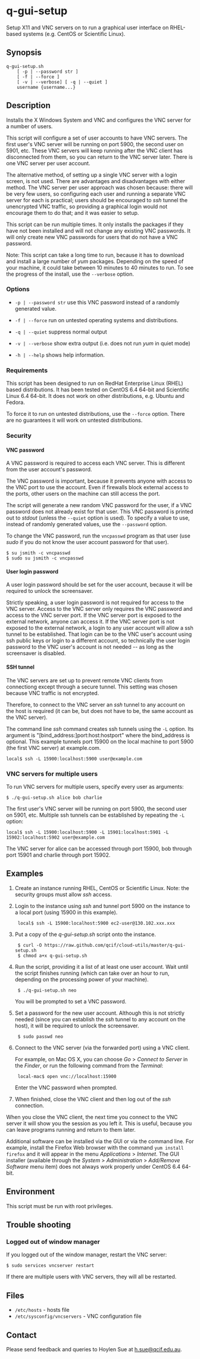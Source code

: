 q-gui-setup
===========

Setup X11 and VNC servers on to run a graphical user interface on
RHEL-based systems (e.g. CentOS or Scientific Linux).

Synopsis
--------

    q-gui-setup.sh
        [ -p | --password str ]
        [ -f | --force ]
        [ -v | --verbose] [ -q | --quiet ]
        username {username...}

Description
-----------

Installs the X Windows System and VNC and configures the
VNC server for a number of users.

This script will configure a set of user accounts to have VNC
servers. The first user's VNC server will be running on port 5900, the
second user on 5901, etc. These VNC servers will keep running after
the VNC client has disconnected from them, so you can return to the
VNC server later. There is one VNC server per user account.

The alternative method, of setting up a single VNC server with a login
screen, is not used. There are advantages and disadvantages with
either method. The VNC server per user approach was chosen because:
there will be very few users, so configuring each user and running a
separate VNC server for each is practical; users should be encouraged
to _ssh_ tunnel the unencrypted VNC traffic, so providing a graphical
login would not encourage them to do that; and it was easier to setup.

This script can be run multiple times. It only installs the packages
if they have not been installed and will not change any existing VNC
passwords. It will only create new VNC passwords for users that do not
have a VNC password.

Note: This script can take a long time to run, because it has to
download and install a large number of _yum_ packages. Depending on
the speed of your machine, it could take between 10 minutes to 40
minutes to run. To see the progress of the install, use the
`--verbose` option.

### Options

- `-p | --password str`  use this VNC password instead of a randomly generated
   value.

- `-f | --force` run on untested operating systems and distributions.

- `-q | --quiet` suppress normal output

- `-v | --verbose` show extra output (i.e. does not run _yum_ in quiet mode)

- `-h | --help` shows help information.

### Requirements

This script has been designed to run on RedHat Enterprise Linux (RHEL)
based distributions. It has been tested on CentOS 6.4 64-bit and
Scientific Linux 6.4 64-bit. It does not work on other distributions,
e.g. Ubuntu and Fedora.

To force it to run on untested distributions, use the `--force`
option. There are no guarantees it will work on untested
distributions.

### Security

#### VNC password

A VNC password is required to access each VNC server. This is different from
the user account's password.

The VNC password is important, because it prevents anyone with access
to the VNC port to use the account. Even if firewalls block external
access to the ports, other users on the machine can still access the
port.

The script will generate a new random VNC password for the user, if a
VNC password does not already exist for that user. This VNC password
is printed out to _stdout_ (unless the `--quiet` option is used).  To
specify a value to use, instead of randomly generated values, use the
`--password` option.

To change the VNC password, run the `vncpasswd` program as that user
(use _sudo_ if you do not know the user account password for that
user).

    $ su jsmith -c vncpasswd
    $ sudo su jsmith -c vncpasswd

#### User login password

A user login password should be set for the user account, because it
will be required to unlock the screensaver.

Strictly speaking, a user login password is not required for access to
the VNC server. Access to the VNC server only requires the VNC
password and access to the VNC server port. If the VNC server port is
exposed to the external network, anyone can access it. If the VNC
server port is not exposed to the external network, a login to any
user account will allow a ssh tunnel to be established. That login can
be to the VNC user's account using ssh public keys or login to a
different account, so technically the user login password to the VNC
user's account is not needed -- as long as the screensaver is
disabled.

#### SSH tunnel

The VNC servers are set up to prevent remote VNC clients from
connectiong except through a secure tunnel. This setting
was chosen because VNC traffic is not encrypted.

Therefore, to connect to the VNC server an _ssh_ tunnel to any account
on the host is required (it can be, but does not have to be, the same
account as the VNC server).

The command line _ssh_ command creates ssh tunnels using the `-L`
option. Its argument is "[bind_address:]port:host:hostport" where the
bind_address is optional. This example tunnels port 15900 on the local
machine to port 5900 (the first VNC server) at example.com.

    local$ ssh -L 15900:localhost:5900 user@example.com

### VNC servers for multiple users

To run VNC servers for multiple users, specify every user as arguments:

    $ ./q-gui-setup.sh alice bob charlie

The first user's VNC server will be running on port 5900, the
second user on 5901, etc. Multiple ssh tunnels can be established
by repeating the `-L` option:

    local$ ssh -L 15900:localhost:5900 -L 15901:localhost:5901 -L 15902:localhost:5902 user@example.com

The VNC server for alice can be accessed through port 15900, bob
through port 15901 and charlie through port 15902.

Examples
--------

1. Create an instance running RHEL, CentOS or Scientific
   Linux. Note: the security groups must allow _ssh_ access.

2. Login to the instance using _ssh_ and tunnel port 5900 on the
   instance to a local port (using 15900 in this example).

        local$ ssh -L 15900:localhost:5900 ec2-user@130.102.xxx.xxx

3. Put a copy of the _q-gui-setup.sh_ script onto the instance.

        $ curl -O https://raw.github.com/qcif/cloud-utils/master/q-gui-setup.sh
        $ chmod a+x q-gui-setup.sh

4. Run the script, providing it a list of at least one user account.
   Wait until the script finishes running (which can take over an hour
   to run, depending on the processing power of your machine).

        $ ./q-gui-setup.sh neo

    You will be prompted to set a VNC password.

5. Set a password for the new user account. Although this is not
   strictly needed (since you can establish the _ssh_ tunnel
   to any account on the host), it will be required to unlock
   the screensaver.

        $ sudo passwd neo

6. Connect to the VNC server (via the forwarded port) using a VNC client.

    For example, on Mac OS X, you can choose _Go_ > _Connect to Server_
    in the _Finder_, or run the following command from the _Terminal_:

        local-mac$ open vnc://localhost:15900

     Enter the VNC password when prompted.

7. When finished, close the VNC client and then log out of the _ssh_
   connection.

When you close the VNC client, the next time you connect to the VNC server
it will show you the session as you left it. This is useful, because
you can leave programs running and return to them later.

Additional software can be installed via the GUI or via the command
line.  For example, install the Firefox Web browser with the command
`yum install firefox` and it will appear in the menu _Applications_ >
_Internet_. The GUI installer (available through the _System_ >
_Administration_ > _Add/Remove Software_ menu item) does not always
work properly under CentOS 6.4 64-bit.

Environment
-----------

This script must be run with root privileges.

Trouble shooting
----------------

### Logged out of window manager

If you logged out of the window manager, restart the VNC server:

    $ sudo services vncserver restart

If there are multiple users with VNC servers, they will all be
restarted.

Files
-----

- `/etc/hosts` - hosts file
- `/etc/sysconfig/vncservers` - VNC configuration file

Contact
-------

Please send feedback and queries to Hoylen Sue at <h.sue@qcif.edu.au>.
